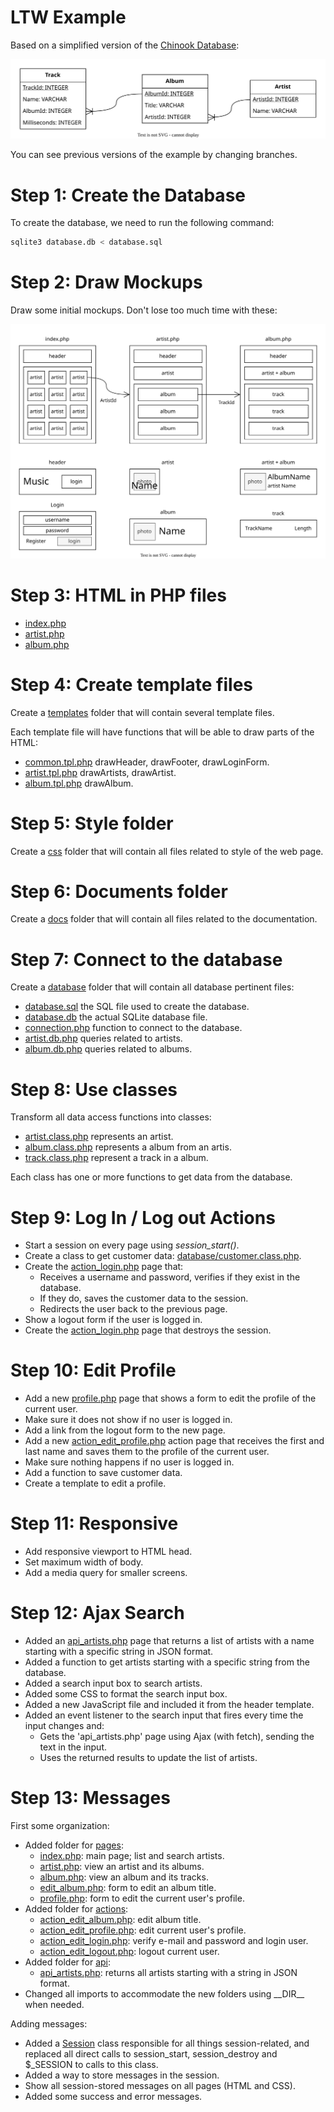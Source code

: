 # LTW Example

Based on a simplified version of the [Chinook Database](https://github.com/lerocha/chinook-database):

![](docs/database.svg)

You can see previous versions of the example by changing branches.

# Step 1: Create the Database

To create the database, we need to run the following command:

```bash
sqlite3 database.db < database.sql
```

# Step 2: Draw Mockups

Draw some initial mockups. Don't lose too much time with these:

![](docs/mockups.svg)

# Step 3: HTML in PHP files

* [index.php](index.php)
* [artist.php](artist.php)
* [album.php](album.php)

# Step 4: Create template files

Create a [templates](templates) folder that will contain several template files.

Each template file will have functions that will be able to draw parts of the HTML:

* [common.tpl.php](templates/common.tpl.php) drawHeader, drawFooter, drawLoginForm.
* [artist.tpl.php](templates/artist.tpl.php) drawArtists, drawArtist.
* [album.tpl.php](templates/album.tpl.php) drawAlbum.

# Step 5: Style folder

Create a [css](css) folder that will contain all files related to style of the web page.

# Step 6: Documents folder

Create a [docs](docs) folder that will contain all files related to the documentation.

# Step 7: Connect to the database

Create a [database](database) folder that will contain all database pertinent files:

* [database.sql](database/database.sql) the SQL file used to create the database.
* [database.db](database/database.db) the actual SQLite database file.
* [connection.php](database/connection.db.php) function to connect to the database.
* [artist.db.php](database/artist.db.php) queries related to artists.
* [album.db.php](database/album.db.php) queries related to albums.

# Step 8: Use classes

Transform all data access functions into classes:

* [artist.class.php](database/artist.class.php) represents an artist.
* [album.class.php](database/album.class.php) represents a album from an artis.
* [track.class.php](database/track.class.php) represent a track in a album.

Each class has one or more functions to get data from the database.

# Step 9: Log In / Log out Actions

* Start a session on every page using *session_start()*.
* Create a class to get customer data: [database/customer.class.php](database/customer.class.php).
* Create the [action_login.php](action_login.php) page that:
  * Receives a username and password, verifies if they exist in the database.
  * If they do, saves the customer data to the session.
  * Redirects the user back to the previous page.
* Show a logout form if the user is logged in.
* Create the [action_login.php](action_login.php) page that destroys the session.

# Step 10: Edit Profile

* Add a new [profile.php](profile.php) page that shows a form to edit the profile of the current user.
* Make sure it does not show if no user is logged in.
* Add a link from the logout form to the new page.
* Add a new [action_edit_profile.php](action_edit_profile.php) action page that receives the first and last name and saves them to the profile of the current user.
* Make sure nothing happens if no user is logged in.
* Add a function to save customer data.
* Create a template to edit a profile.

# Step 11: Responsive

* Add responsive viewport to HTML head.
* Set maximum width of body.
* Add a media query for smaller screens.

# Step 12: Ajax Search

* Added an [api_artists.php](api_artists.php) page that returns a list of artists with a name starting with a specific string in JSON format.
* Added a function to get artists starting with a specific string from the database.
* Added a search input box to search artists.
* Added some CSS to format the search input box.
* Added a new JavaScript file and included it from the header template.
* Added an event listener to the search input that fires every time the input changes and:
  * Gets the 'api_artists.php' page using Ajax (with fetch), sending the text in the input.
  * Uses the returned results to update the list of artists.

# Step 13: Messages

First some organization:

* Added folder for [pages](pages):
  * [index.php](pages/index.php): main page; list and search artists.
  * [artist.php](pages/artist.php): view an artist and its albums.
  * [album.php](pages/album.php): view an album and its tracks.
  * [edit_album.php](pages/edit_album.php): form to edit an album title.
  * [profile.php](pages/profile.php): form to edit the current user's profile.
* Added folder for [actions](actions):
  * [action_edit_album.php](actions/action_edit_album.php): edit album title.
  * [action_edit_profile.php](actions/action_edit_profile.php): edit current user's profile.
  * [action_edit_login.php](actions/action_login.php): verify e-mail and password and login user.
  * [action_edit_logout.php](actions/action_logout.php): logout current user.
* Added folder for [api](api):
  * [api_artists.php](api/api_artists.php): returns all artists starting with a string in JSON format.
* Changed all imports to accommodate the new folders using \_\_DIR\_\_ when needed.

Adding messages:

* Added a [Session](utils/session.php) class responsible for all things session-related, and replaced all direct calls to session_start, session_destroy and $_SESSION to calls to this class.
* Added a way to store messages in the session.
* Show all session-stored messages on all pages (HTML and CSS).
* Added some success and error messages.